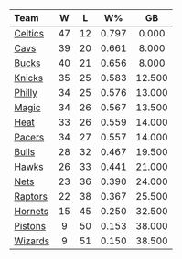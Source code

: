 | Team                            |  W  |  L  |  W%   |   GB   |
|:--------------------------------|:---:|:---:|:-----:|:------:|
| [Celtics](/r/bostonceltics)     | 47  | 12  | 0.797 | 0.000  |
| [Cavs](/r/clevelandcavs)        | 39  | 20  | 0.661 | 8.000  |
| [Bucks](/r/MkeBucks)            | 40  | 21  | 0.656 | 8.000  |
| [Knicks](/r/NYKnicks)           | 35  | 25  | 0.583 | 12.500 |
| [Philly](/r/sixers)             | 34  | 25  | 0.576 | 13.000 |
| [Magic](/r/OrlandoMagic)        | 34  | 26  | 0.567 | 13.500 |
| [Heat](/r/heat)                 | 33  | 26  | 0.559 | 14.000 |
| [Pacers](/r/pacers)             | 34  | 27  | 0.557 | 14.000 |
| [Bulls](/r/chicagobulls)        | 28  | 32  | 0.467 | 19.500 |
| [Hawks](/r/AtlantaHawks)        | 26  | 33  | 0.441 | 21.000 |
| [Nets](/r/GoNets)               | 23  | 36  | 0.390 | 24.000 |
| [Raptors](/r/torontoraptors)    | 22  | 38  | 0.367 | 25.500 |
| [Hornets](/r/CharlotteHornets)  | 15  | 45  | 0.250 | 32.500 |
| [Pistons](/r/DetroitPistons)    |  9  | 50  | 0.153 | 38.000 |
| [Wizards](/r/washingtonwizards) |  9  | 51  | 0.150 | 38.500 |